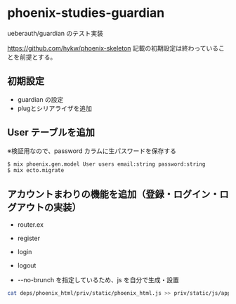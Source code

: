# phoenix-studies-guardian
ueberauth/guardian のテスト実装

https://github.com/hykw/phoenix-skeleton 記載の初期設定は終わっていることを前提とする。

## 初期設定

- guardian の設定
- plugとシリアライザを追加

## User テーブルを追加

※検証用なので、password カラムに生パスワードを保存する

```bash
$ mix phoenix.gen.model User users email:string password:string
$ mix ecto.migrate
```

## アカウントまわりの機能を追加（登録・ログイン・ログアウトの実装）

- router.ex
- register
- login
- logout

- --no-brunch を指定しているため、js を自分で生成・設置

```bash
cat deps/phoenix_html/priv/static/phoenix_html.js >> priv/static/js/app.js
```


